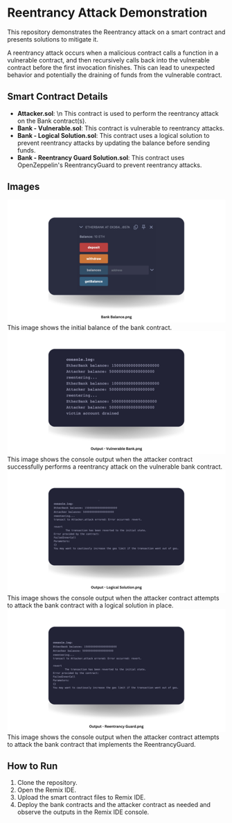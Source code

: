# Reentrancy Attack Demonstration

This repository demonstrates the Reentrancy attack on a smart contract and presents solutions to mitigate it.

A reentrancy attack occurs when a malicious contract calls a function in a vulnerable contract, and then recursively calls back into the vulnerable contract before the first invocation finishes. This can lead to unexpected behavior and potentially the draining of funds from the vulnerable contract.

## Smart Contract Details

- **Attacker.sol**: \n
  This contract is used to perform the reentrancy attack on the Bank contract(s).
- **Bank - Vulnerable.sol**: This contract is vulnerable to reentrancy attacks.
- **Bank - Logical Solution.sol**: This contract uses a logical solution to prevent reentrancy attacks by updating the balance before sending funds.
- **Bank - Reentrancy Guard Solution.sol**: This contract uses OpenZeppelin's ReentrancyGuard to prevent reentrancy attacks.

## Images

<img src="https://github.com/naganandana-n/Reentrancy-Attack/blob/main/images/Bank%20Balance.png">
This image shows the initial balance of the bank contract.
<img src="https://github.com/naganandana-n/Reentrancy-Attack/blob/main/images/Output%20-%20Vulnerable%20Bank.png">
This image shows the console output when the attacker contract successfully performs a reentrancy attack on the vulnerable bank contract.
<img src="https://github.com/naganandana-n/Reentrancy-Attack/blob/main/images/Output%20-%20Logical%20Solution.png">
This image shows the console output when the attacker contract attempts to attack the bank contract with a logical solution in place.
<img src="https://github.com/naganandana-n/Reentrancy-Attack/blob/main/images/Output%20-%20Reentrancy%20Guard.png">
This image shows the console output when the attacker contract attempts to attack the bank contract that implements the ReentrancyGuard.

## How to Run

1. Clone the repository.
2. Open the Remix IDE.
3. Upload the smart contract files to Remix IDE.
4. Deploy the bank contracts and the attacker contract as needed and observe the outputs in the Remix IDE console.
